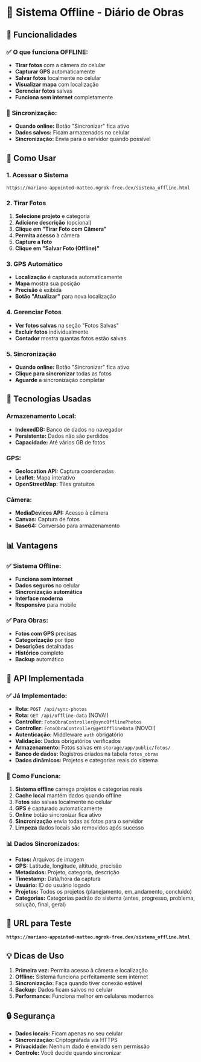 # 📱 Sistema Offline - Diário de Obras

## 🎯 **Funcionalidades**

### ✅ **O que funciona OFFLINE:**
- **Tirar fotos** com a câmera do celular
- **Capturar GPS** automaticamente
- **Salvar fotos** localmente no celular
- **Visualizar mapa** com localização
- **Gerenciar fotos** salvas
- **Funciona sem internet** completamente

### 🔄 **Sincronização:**
- **Quando online:** Botão "Sincronizar" fica ativo
- **Dados salvos:** Ficam armazenados no celular
- **Sincronização:** Envia para o servidor quando possível

## 📱 **Como Usar**

### 1. **Acessar o Sistema**
```
https://mariano-appointed-matteo.ngrok-free.dev/sistema_offline.html
```

### 2. **Tirar Fotos**
1. **Selecione projeto** e categoria
2. **Adicione descrição** (opcional)
3. **Clique em "Tirar Foto com Câmera"**
4. **Permita acesso** à câmera
5. **Capture a foto**
6. **Clique em "Salvar Foto (Offline)"**

### 3. **GPS Automático**
- **Localização** é capturada automaticamente
- **Mapa** mostra sua posição
- **Precisão** é exibida
- **Botão "Atualizar"** para nova localização

### 4. **Gerenciar Fotos**
- **Ver fotos salvas** na seção "Fotos Salvas"
- **Excluir fotos** individualmente
- **Contador** mostra quantas fotos estão salvas

### 5. **Sincronização**
- **Quando online:** Botão "Sincronizar" fica ativo
- **Clique para sincronizar** todas as fotos
- **Aguarde** a sincronização completar

## 🔧 **Tecnologias Usadas**

### **Armazenamento Local:**
- **IndexedDB:** Banco de dados no navegador
- **Persistente:** Dados não são perdidos
- **Capacidade:** Até vários GB de fotos

### **GPS:**
- **Geolocation API:** Captura coordenadas
- **Leaflet:** Mapa interativo
- **OpenStreetMap:** Tiles gratuitos

### **Câmera:**
- **MediaDevices API:** Acesso à câmera
- **Canvas:** Captura de fotos
- **Base64:** Conversão para armazenamento

## 📊 **Vantagens**

### ✅ **Sistema Offline:**
- **Funciona sem internet**
- **Dados seguros** no celular
- **Sincronização automática**
- **Interface moderna**
- **Responsivo** para mobile

### ✅ **Para Obras:**
- **Fotos com GPS** precisas
- **Categorização** por tipo
- **Descrições** detalhadas
- **Histórico** completo
- **Backup** automático

## 🚀 **API Implementada**

### ✅ **Já Implementado:**
- **Rota:** `POST /api/sync-photos`
- **Rota:** `GET /api/offline-data` (NOVA!)
- **Controller:** `FotoObraController@syncOfflinePhotos`
- **Controller:** `FotoObraController@getOfflineData` (NOVO!)
- **Autenticação:** Middleware `auth` obrigatório
- **Validação:** Dados obrigatórios verificados
- **Armazenamento:** Fotos salvas em `storage/app/public/fotos/`
- **Banco de dados:** Registros criados na tabela `fotos_obras`
- **Dados dinâmicos:** Projetos e categorias reais do sistema

### 🔧 **Como Funciona:**

1. **Sistema offline** carrega projetos e categorias reais
2. **Cache local** mantém dados quando offline
3. **Fotos** são salvas localmente no celular
4. **GPS** é capturado automaticamente
5. **Online** botão sincronizar fica ativo
6. **Sincronização** envia todas as fotos para o servidor
7. **Limpeza** dados locais são removidos após sucesso

### 📊 **Dados Sincronizados:**
- **Fotos:** Arquivos de imagem
- **GPS:** Latitude, longitude, altitude, precisão
- **Metadados:** Projeto, categoria, descrição
- **Timestamp:** Data/hora da captura
- **Usuário:** ID do usuário logado
- **Projetos:** Todos os projetos (planejamento, em_andamento, concluido)
- **Categorias:** Categorias padrão do sistema (antes, progresso, problema, solução, final, geral)

## 📱 **URL para Teste**

**`https://mariano-appointed-matteo.ngrok-free.dev/sistema_offline.html`**

## 💡 **Dicas de Uso**

1. **Primeira vez:** Permita acesso à câmera e localização
2. **Offline:** Sistema funciona perfeitamente sem internet
3. **Sincronização:** Faça quando tiver conexão estável
4. **Backup:** Dados ficam salvos no celular
5. **Performance:** Funciona melhor em celulares modernos

## 🔒 **Segurança**

- **Dados locais:** Ficam apenas no seu celular
- **Sincronização:** Criptografada via HTTPS
- **Privacidade:** Nenhum dado é enviado sem permissão
- **Controle:** Você decide quando sincronizar

